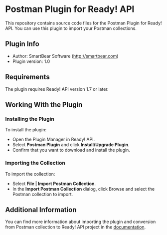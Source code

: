 # Postman Plugin for Ready! API

This repository contains source code files for the Postman Plugin for Ready! API. You can use this plugin to import your Postman collections.

## Plugin Info

- Author: SmartBear Software (http://smartbear.com)
- Plugin version: 1.0

## Requirements

The plugin requires Ready! API version 1.7 or later.

## Working With the Plugin

### Installing the Plugin

To install the plugin:

- Open the Plugin Manager in Ready! API.
- Select **Postman Plugin** and click **Install/Upgrade Plugin**.
- Confirm that you want to download and install the plugin.

### Importing the Collection

To import the collection:

- Select **File | Import Postman Collection**.
- In the **Import Postman Collection** dialog, click Browse and select the Postman collection to import.

## Additional Information

You can find more information about importing the plugin and conversion from Postman collection to Ready! API project in the [documentation](http://readyapi.smartbear.com/features/postman/start).